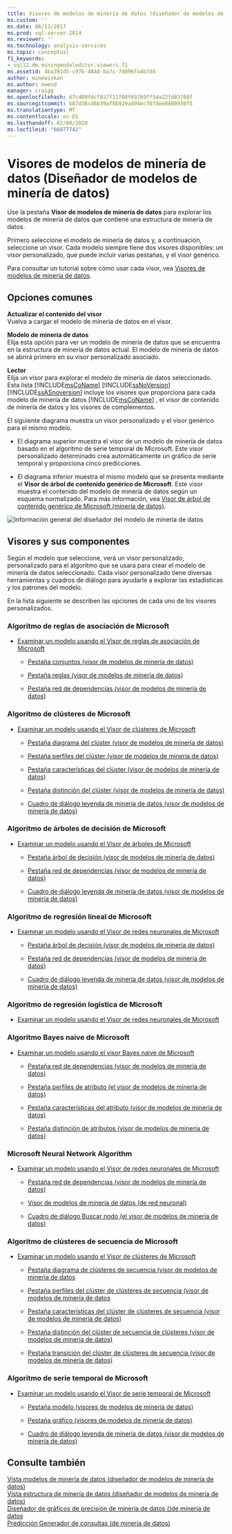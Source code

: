 ```yaml
---
title: Visores de modelos de minería de datos (diseñador de modelos de minería de datos) | Microsoft Docs
ms.custom: ''
ms.date: 06/13/2017
ms.prod: sql-server-2014
ms.reviewer: ''
ms.technology: analysis-services
ms.topic: conceptual
f1_keywords:
- sql12.dm.miningmodeleditor.viewers.f1
ms.assetid: 4ba391d5-c97b-4848-ba7c-7d096fa4b7dd
author: minewiskan
ms.author: owend
manager: craigg
ms.openlocfilehash: 67cd89f4cf857f11f08f69769ff54a22fd83760f
ms.sourcegitcommit: b87d36c46b39af8b929ad94ec707dee8800950f5
ms.translationtype: MT
ms.contentlocale: es-ES
ms.lasthandoff: 02/08/2020
ms.locfileid: "66077742"
---
```

# <a name="mining-model-viewers-data-mining-model-designer"></a>Visores de modelos de minería de datos (Diseñador de modelos de minería de datos)
  Use la pestaña **Visor de modelos de minería de datos** para explorar los modelos de minería de datos que contiene una estructura de minería de datos.  
  
 Primero seleccione el modelo de minería de datos y, a continuación, seleccione un visor. Cada modelo siempre tiene dos visores disponibles: un visor personalizado, que puede incluir varias pestañas, y el visor genérico.  
  
 Para consultar un tutorial sobre cómo usar cada visor, vea [Visores de modelos de minería de datos](data-mining/data-mining-model-viewers.md).  
  
## <a name="common-options"></a>Opciones comunes  
 **Actualizar el contenido del visor**  
 Vuelva a cargar el modelo de minería de datos en el visor.  
  
 **Modelo de minería de datos**  
 Elija esta opción para ver un modelo de minería de datos que se encuentra en la estructura de minería de datos actual. El modelo de minería de datos se abrirá primero en su visor personalizado asociado.  
  
 **Lector**  
 Elija un visor para explorar el modelo de minería de datos seleccionado. Esta lista [!INCLUDE[msCoName](../includes/msconame-md.md)] [!INCLUDE[ssNoVersion](../includes/ssnoversion-md.md)] [!INCLUDE[ssASnoversion](../includes/ssasnoversion-md.md)] incluye los visores que proporciona para cada modelo de minería de datos [!INCLUDE[msCoName](../includes/msconame-md.md)] , el visor de contenido de minería de datos y los visores de complementos.  
  
 El siguiente diagrama muestra un visor personalizado y el visor genérico para el mismo modelo.  
  
-   El diagrama superior muestra el visor de un modelo de minería de datos basado en el algoritmo de serie temporal de Microsoft. Este visor personalizado determinado crea automáticamente un gráfico de serie temporal y proporciona cinco predicciones.  
  
-   El diagrama inferior muestra el mismo modelo que se presenta mediante el **Visor de árbol de contenido genérico de Microsoft**. Este visor muestra el contenido del modelo de minería de datos según un esquema normalizado. Para más información, vea [Visor de árbol de contenido genérico de Microsoft &#40;minería de datos&#41;](microsoft-generic-content-tree-viewer-data-mining.md).  
  
 ![Información general del diseñador del modelo de minería de datos](media/generic-mining-model-tab1.gif "Información general del diseñador del modelo de minería de datos")  
  
## <a name="viewers-and-their-components"></a>Visores y sus componentes  
 Según el modelo que seleccione, verá un visor personalizado, personalizado para el algoritmo que se usara para crear el modelo de minería de datos seleccionado. Cada visor personalizado tiene diversas herramientas y cuadros de diálogo para ayudarle a explorar las estadísticas y los patrones del modelo.  
  
 En la lista siguiente se describen las opciones de cada uno de los visores personalizados.  
  
### <a name="microsoft-association-rules-algorithm"></a>Algoritmo de reglas de asociación de Microsoft  
  
-   [Examinar un modelo usando el Visor de reglas de asociación de Microsoft](data-mining/browse-a-model-using-the-microsoft-association-rules-viewer.md)  
  
    -   [Pestaña conjuntos &#40;visor de modelos de minería de datos&#41;](itemsets-tab-mining-model-viewer.md)  
  
    -   [Pestaña reglas &#40;visor de modelos de minería de datos&#41;](rules-tab-mining-model-viewer.md)  
  
    -   [Pestaña red de dependencias &#40;visor de modelos de minería de datos&#41;](dependency-network-tab-mining-model-viewer.md)  
  
### <a name="microsoft-clustering-algorithm"></a>Algoritmo de clústeres de Microsoft  
  
-   [Examinar un modelo usando el Visor de clústeres de Microsoft](data-mining/browse-a-model-using-the-microsoft-cluster-viewer.md)  
  
    -   [Pestaña diagrama del clúster &#40;visor de modelos de minería de datos&#41;](cluster-diagram-tab-mining-model-viewer.md)  
  
    -   [Pestaña perfiles del clúster &#40;visor de modelos de minería de datos&#41;](cluster-profiles-tab-mining-model-viewer.md)  
  
    -   [Pestaña características del clúster &#40;visor de modelos de minería de datos&#41;](cluster-characteristics-tab-mining-model-viewer.md)  
  
    -   [Pestaña distinción del clúster &#40;visor de modelos de minería de datos&#41;](cluster-discrimination-tab-mining-model-viewer.md)  
  
    -   [Cuadro de diálogo leyenda de minería de datos &#40;visor de modelos de minería de datos&#41;](mining-legend-dialog-box-mining-model-viewer.md)  
  
### <a name="microsoft-decision-tree-algorithm"></a>Algoritmo de árboles de decisión de Microsoft  
  
-   [Examinar un modelo usando el Visor de árboles de Microsoft](data-mining/browse-a-model-using-the-microsoft-tree-viewer.md)  
  
    -   [Pestaña árbol de decisión &#40;visor de modelos de minería de datos&#41;](decision-tree-tab-mining-model-viewer.md)  
  
    -   [Pestaña red de dependencias &#40;visor de modelos de minería de datos&#41;](dependency-network-tab-mining-model-viewer.md)  
  
    -   [Cuadro de diálogo leyenda de minería de datos &#40;visor de modelos de minería de datos&#41;](mining-legend-dialog-box-mining-model-viewer.md)  
  
### <a name="microsoft-linear-regression-algorithm"></a>Algoritmo de regresión lineal de Microsoft  
  
-   [Examinar un modelo usando el Visor de redes neuronales de Microsoft](data-mining/browse-a-model-using-the-microsoft-neural-network-viewer.md)  
  
    -   [Pestaña árbol de decisión &#40;visor de modelos de minería de datos&#41;](decision-tree-tab-mining-model-viewer.md)  
  
    -   [Pestaña red de dependencias &#40;visor de modelos de minería de datos&#41;](dependency-network-tab-mining-model-viewer.md)  
  
    -   [Cuadro de diálogo leyenda de minería de datos &#40;visor de modelos de minería de datos&#41;](mining-legend-dialog-box-mining-model-viewer.md)  
  
### <a name="microsoft-logistic-regression-algorithm"></a>Algoritmo de regresión logística de Microsoft  
  
-   [Examinar un modelo usando el Visor de redes neuronales de Microsoft](data-mining/browse-a-model-using-the-microsoft-neural-network-viewer.md)  
  
### <a name="microsoft-nave-bayes-algorithm"></a>Algoritmo Bayes naive de Microsoft  
  
-   [Examinar un modelo usando el visor Bayes naive de Microsoft](data-mining/browse-a-model-using-the-microsoft-naive-bayes-viewer.md)  
  
    -   [Pestaña red de dependencias &#40;visor de modelos de minería de datos&#41;](dependency-network-tab-mining-model-viewer.md)  
  
    -   [Pestaña perfiles de atributo &#40;el visor de modelos de minería de datos&#41;](attribute-profiles-tab-mining-model-viewer.md)  
  
    -   [Pestaña características del atributo &#40;visor de modelos de minería de datos&#41;](attribute-characteristics-tab-mining-model-viewer.md)  
  
    -   [Pestaña distinción de atributos &#40;visor de modelos de minería de datos&#41;](attribute-discrimination-tab-mining-model-viewer.md)  
  
### <a name="microsoft-neural-network-algorithm"></a>Microsoft Neural Network Algorithm  
  
-   [Examinar un modelo usando el Visor de redes neuronales de Microsoft](data-mining/browse-a-model-using-the-microsoft-neural-network-viewer.md)  
  
    -   [Pestaña red de dependencias &#40;visor de modelos de minería de datos&#41;](dependency-network-tab-mining-model-viewer.md)  
  
    -   [Visor de modelos de minería de datos &#40;de red neuronal&#41;](neural-network-mining-model-viewer.md)  
  
    -   [Cuadro de diálogo Buscar nodo &#40;el visor de modelos de minería de datos&#41;](find-node-dialog-box-mining-model-viewer.md)  
  
### <a name="microsoft-sequence-clustering-algorithm"></a>Algoritmo de clústeres de secuencia de Microsoft  
  
-   [Examinar un modelo usando el Visor de clústeres de Microsoft](data-mining/browse-a-model-using-the-microsoft-sequence-cluster-viewer.md)  
  
    -   [Pestaña diagrama de clústeres de secuencia &#40;visor de modelos de minería de datos](sequence-clustering-cluster-diagram-tab-mining-model-viewer.md)  
  
    -   [Pestaña perfiles del clúster de clústeres de secuencia &#40;visor de modelos de minería de datos](sequence-clustering-cluster-profiles-tab-mining-model-viewer.md)  
  
    -   [Pestaña características del clúster de clústeres de secuencia &#40;visor de modelos de minería de datos&#41;](sequence-clustering-cluster-characteristics-tab-mining-model-viewer.md)  
  
    -   [Pestaña distinción del clúster de secuencia de clústeres &#40;visor de modelos de minería de datos&#41;](sequence-clustering-cluster-discrimination-tab-mining-model-viewer.md)  
  
    -   [Pestaña transición del clúster de clústeres de secuencia &#40;visor de modelos de minería de datos&#41;](sequence-clustering-cluster-transition-tab-mining-model-viewer.md)  
  
### <a name="microsoft-time-series-algorithm"></a>Algoritmo de serie temporal de Microsoft  
  
-   [Examinar un modelo usando el Visor de serie temporal de Microsoft](data-mining/browse-a-model-using-the-microsoft-time-series-viewer.md)  
  
    -   [Pestaña modelo &#40;visores de modelos de minería de datos&#41;](model-tab-mining-model-viewers.md)  
  
    -   [Pestaña gráfico &#40;visores de modelos de minería de datos&#41;](chart-tab-mining-model-viewers.md)  
  
    -   [Cuadro de diálogo leyenda de minería de datos &#40;visor de modelos de minería de datos&#41;](mining-legend-dialog-box-mining-model-viewer.md)  
  
## <a name="see-also"></a>Consulte también  
 [Vista modelos de minería de datos &#40;diseñador de modelos de minería de datos&#41;](mining-models-view-data-mining-model-designer.md)   
 [Vista estructura de minería de datos &#40;diseñador de modelos de minería de datos&#41;](mining-structure-view-data-mining-model-designer.md)   
 [Diseñador de gráficos de precisión de minería de datos &#40;&#41;de minería de datos](mining-accuracy-chart-designer-data-mining.md)   
 [Predicción Generador de consultas &#40;de minería de datos&#41;](prediction-query-builder-data-mining.md)  
  
  
